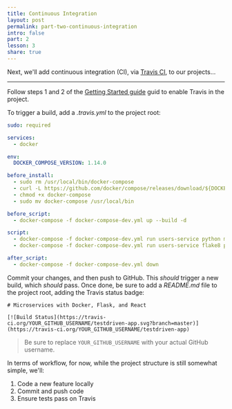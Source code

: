 ```yaml
---
title: Continuous Integration
layout: post
permalink: part-two-continuous-integration
intro: false
part: 2
lesson: 3
share: true
---
```


Next, we'll add continuous integration (CI), via [Travis CI](https://travis-ci.org/), to our projects...

---

Follow steps 1 and 2 of the [Getting Started guide](https://docs.travis-ci.com/user/getting-started/#To-get-started-with-Travis-CI) guid to enable Travis in the project.

To trigger a build, add a *.travis.yml* to the project root:

```yaml
sudo: required

services:
  - docker

env:
  DOCKER_COMPOSE_VERSION: 1.14.0

before_install:
  - sudo rm /usr/local/bin/docker-compose
  - curl -L https://github.com/docker/compose/releases/download/${DOCKER_COMPOSE_VERSION}/docker-compose-`uname -s`-`uname -m` > docker-compose
  - chmod +x docker-compose
  - sudo mv docker-compose /usr/local/bin

before_script:
  - docker-compose -f docker-compose-dev.yml up --build -d

script:
  - docker-compose -f docker-compose-dev.yml run users-service python manage.py test
  - docker-compose -f docker-compose-dev.yml run users-service flake8 project

after_script:
  - docker-compose -f docker-compose-dev.yml down
```

Commit your changes, and then push to GitHub. This *should* trigger a new build, which *should* pass. Once done, be sure to add a *README.md* file to the project root, adding the Travis status badge:

```
# Microservices with Docker, Flask, and React

[![Build Status](https://travis-ci.org/YOUR_GITHUB_USERNAME/testdriven-app.svg?branch=master)](https://travis-ci.org/YOUR_GITHUB_USERNAME/testdriven-app)
```

> Be sure to replace `YOUR_GITHUB_USERNAME` with your actual GitHub username.

In terms of workflow, for now, while the project structure is still somewhat simple, we'll:

1. Code a new feature locally
1. Commit and push code
1. Ensure tests pass on Travis
